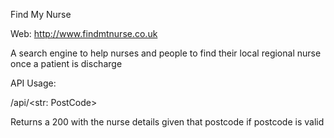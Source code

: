 Find My Nurse

Web: http://www.findmtnurse.co.uk

A search engine to help nurses and people to find their local regional nurse once a patient is discharge


API Usage:

/api/<str: PostCode>

Returns a 200 with the nurse details given that postcode if postcode is valid
